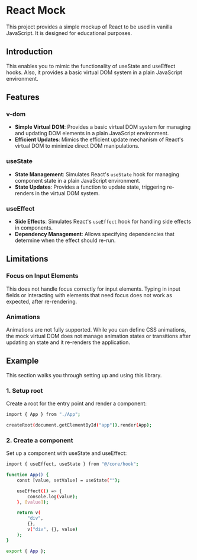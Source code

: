 # React Mock

This project provides a simple mockup of React to be used in vanilla JavaScript. It is designed for educational purposes.

## Introduction

This enables you to mimic the functionality of useState and useEffect hooks. Also, it provides a basic virtual DOM system in a plain JavaScript environment.

## Features

### v-dom

-   **Simple Virtual DOM**: Provides a basic virtual DOM system for managing and updating DOM elements in a plain JavaScript environment.
-   **Efficient Updates**: Mimics the efficient update mechanism of React's virtual DOM to minimize direct DOM manipulations.

### useState

-   **State Management**: Simulates React's `useState` hook for managing component state in a plain JavaScript environment.
-   **State Updates**: Provides a function to update state, triggering re-renders in the virtual DOM system.

### useEffect

-   **Side Effects**: Simulates React's `useEffect` hook for handling side effects in components.
-   **Dependency Management**: Allows specifying dependencies that determine when the effect should re-run.

## Limitations

### Focus on Input Elements

This does not handle focus correctly for input elements. Typing in input fields or interacting with elements that need focus does not work as expected, after re-rendering.

### Animations

Animations are not fully supported. While you can define CSS animations, the mock virtual DOM does not manage animation states or transitions after updating an state and it re-renders the application.

## Example

This section walks you through setting up and using this library.

### 1. Setup root

Create a root for the entry point and render a component:

```bash
import { App } from "./App";

createRoot(document.getElementById("app")).render(App);
```

### 2. Create a component

Set up a component with useState and useEffect:

```bash
import { useEffect, useState } from "@/core/hook";

function App() {
    const [value, setValue] = useState("");

    useEffect(() => {
        console.log(value);
    }, [value]);

    return v(
        "div",
        {},
        v("div", {}, value)
    );
}

export { App };
```
